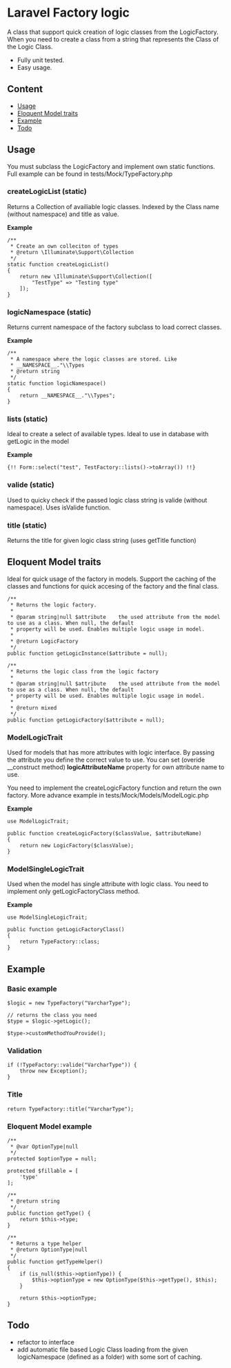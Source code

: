 # Laravel Factory logic

A class that support quick creation of logic classes from the LogicFactory. When you need to create a class from a string that represents the Class of the Logic Class. 

* Fully unit tested.
* Easy usage.

## Content

* [Usage](#usage)
* [Eloquent Model traits](#eloquent-model-traits)
* [Example](#example)
* [Todo](#todo)

## Usage

You must subclass the LogicFactory and implement own static functions. Full example can be found in tests/Mock/TypeFactory.php

### createLogicList (static)
Returns a Collection of availiable logic classes. Indexed by the Class name (without namespace) and title as value.

**Example**

	/**
     * Create an own colleciton of types
     * @return \Illuminate\Support\Collection
     */
    static function createLogicList()
    {
        return new \Illuminate\Support\Collection([
            "TestType" => "Testing type"
        ]);
    }


### logicNamespace (static)
Returns current namespace of the factory subclass to load correct classes.

**Example**

	/**
     * A namespace where the logic classes are stored. Like
     * __NAMESPACE__."\\Types
     * @return string
     */
    static function logicNamespace()
    {
        return __NAMESPACE__."\\Types";
    }
    
### lists (static)
Ideal to create a select of available types. Ideal to use in database with getLogic in the model

**Example**

	{!! Form::select("test", TestFactory::lists()->toArray()) !!}
	
### valide (static)
Used to quicky check if the passed logic class string is valide (without namespace). Uses isValide function.

### title (static)
Returns the title for given logic class string (uses getTitle function)

## Eloquent Model traits

Ideal for quick usage of the factory in models. Support the caching of the classes and functions for quick accesing of the factory and the final class.

	/**
     * Returns the logic factory.
     *
     * @param string|null $attribute    the used attribute from the model to use as a class. When null, the default
     * property will be used. Enables multiple logic usage in model.
     *
     * @return LogicFactory
     */
	public function getLogicInstance($attribute = null);
	
	/**
     * Returns the logic class from the logic factory
     *
     * @param string|null $attribute    the used attribute from the model to use as a class. When null, the default
     * property will be used. Enables multiple logic usage in model.
     *
     * @return mixed
     */
	public function getLogicFactory($attribute = null);

### ModelLogicTrait
Used for models that has more attributes with logic interface. By passing the attribute you define the correct value to use. You can set (overide __construct method) **logicAttributeName** property for own attribute name to use.

You need to implement the createLogicFactory function and return the own factory. More advance example in tests/Mock/Models/ModelLogic.php

**Example**
	
	use ModelLogicTrait;
	
	public function createLogicFactory($classValue, $attributeName)
    {
        return new LogicFactory($classValue);
    }

### ModelSingleLogicTrait
Used when the model has single attribute with logic class. You need to implement only getLogicFactoryClass method.

**Example**

	use ModelSingleLogicTrait;
	
	public function getLogicFactoryClass()
    {
        return TypeFactory::class;
    }

## Example

### Basic example

	$logic = new TypeFactory("VarcharType");
	
	// returns the class you need
	$type = $logic->getLogic();
	
	$type->customMethodYouProvide();
	
### Validation

	if (!TypeFactory::valide("VarcharType")) {
		throw new Exception();
	}
	
### Title

	return TypeFactory::title("VarcharType");
	
### Eloquent Model example

	/**
     * @var OptionType|null
     */
	protected $optionType = null;
	
	protected $fillable = [
		'type'
	];
	
	/**
     * @return string
     */
    public function getType() {
        return $this->type;
    }

    /**
     * Returns a type helper
     * @return OptionType|null
     */
	public function getTypeHelper()
	{
		if (is_null($this->optionType)) {
			$this->optionType = new OptionType($this->getType(), $this);
		}

		return $this->optionType;
	}

## Todo

* refactor to interface
* add automatic file based Logic Class loading from the given logicNamespace (defined as a folder) with some sort of caching.
